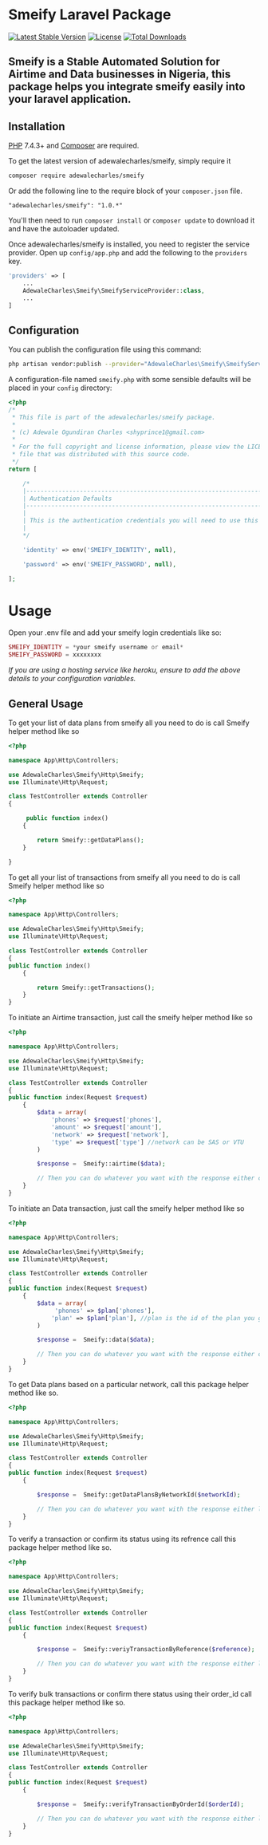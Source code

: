 # Smeify Laravel Package

[![Latest Stable Version](https://poser.pugx.org/adewalecharles/smeify/v/stable.svg)](https://packagist.org/packages/adewalecharles/smeify)
[![License](https://poser.pugx.org/adewalecharles/smeify/license.svg)](LICENSE.md)
[![Total Downloads](https://img.shields.io/packagist/dt/adewalecharles/smeify.svg?style=flat-square)](https://packagist.org/packages/adewalecharles/smeify)

## Smeify is a Stable Automated Solution for Airtime and Data businesses in Nigeria, this package helps you integrate smeify easily into your laravel application.

## Installation

[PHP](https://php.net) 7.4.3+  and [Composer](https://getcomposer.org) are required.

To get the latest version of adewalecharles/smeify, simply require it

```bash
composer require adewalecharles/smeify
```

Or add the following line to the require block of your `composer.json` file.

```
"adewalecharles/smeify": "1.0.*"
```

You'll then need to run `composer install` or `composer update` to download it and have the autoloader updated.



Once adewalecharles/smeify is installed, you need to register the service provider. Open up `config/app.php` and add the following to the `providers` key.

```php
'providers' => [
    ...
    AdewaleCharles\Smeify\SmeifyServiceProvider::class,
    ...
]

```

## Configuration

You can publish the configuration file using this command:

```bash
php artisan vendor:publish --provider="AdewaleCharles\Smeify\SmeifyServiceProvider"
```

A configuration-file named `smeify.php` with some sensible defaults will be placed in your `config` directory:

```php
<?php
/*
 * This file is part of the adewalecharles/smeify package.
 *
 * (c) Adewale Ogundiran Charles <shyprince1@gmail.com>
 *
 * For the full copyright and license information, please view the LICENSE
 * file that was distributed with this source code.
 */
return [

    /*
    |--------------------------------------------------------------------------
    | Authentication Defaults
    |--------------------------------------------------------------------------
    |
    | This is the authentication credentials you will need to use this package
    |
    */

    'identity' => env('SMEIFY_IDENTITY', null),

    'password' => env('SMEIFY_PASSWORD', null),

];

```

# Usage
Open your .env file and add your smeify login credentials like so:

```php
SMEIFY_IDENTITY = *your smeify username or email*
SMEIFY_PASSWORD = xxxxxxxx
```
*If you are using a hosting service like heroku, ensure to add the above details to your configuration variables.*

## General Usage

To get your list of data plans from smeify all you need to do is call Smeify helper method like so

```php
<?php

namespace App\Http\Controllers;

use AdewaleCharles\Smeify\Http\Smeify;
use Illuminate\Http\Request;

class TestController extends Controller
{

     public function index()
    {

        return Smeify::getDataPlans();
    }

}

```

To get all your list of transactions from smeify all you need to do is call Smeify helper method like so

```php
<?php

namespace App\Http\Controllers;

use AdewaleCharles\Smeify\Http\Smeify;
use Illuminate\Http\Request;

class TestController extends Controller
{
public function index()
    {

        return Smeify::getTransactions();
    }
}
```
To initiate an Airtime transaction, just call the smeify helper method like so

```php
<?php

namespace App\Http\Controllers;

use AdewaleCharles\Smeify\Http\Smeify;
use Illuminate\Http\Request;

class TestController extends Controller
{
public function index(Request $request)
    {
        $data = array(
            'phones' => $request['phones'],
            'amount' => $request['amount'],
            'network' => $request['network'],
            'type' => $request['type'] //network can be SAS or VTU
        )

        $response =  Smeify::airtime($data);

        // Then you can do whatever you want with the response either charge your users or log it...
    }
}
```

To initiate an Data transaction, just call the smeify helper method like so

```php
<?php

namespace App\Http\Controllers;

use AdewaleCharles\Smeify\Http\Smeify;
use Illuminate\Http\Request;

class TestController extends Controller
{
public function index(Request $request)
    {
        $data = array(
             'phones' => $plan['phones'],
            'plan' => $plan['plan'], //plan is the id of the plan you got when you called the getDataPlans() method.
        )

        $response =  Smeify::data($data);

        // Then you can do whatever you want with the response either charge your users or log it...
    }
}
```
To get Data plans based on a particular network, call this package helper method like so.

```php
<?php

namespace App\Http\Controllers;

use AdewaleCharles\Smeify\Http\Smeify;
use Illuminate\Http\Request;

class TestController extends Controller
{
public function index(Request $request)
    {

        $response =  Smeify::getDataPlansByNetworkId($networkId);

        // Then you can do whatever you want with the response either log it...
    }
}
```
To verify a transaction or confirm its status using its refrence call this package helper method like so.

```php
<?php

namespace App\Http\Controllers;

use AdewaleCharles\Smeify\Http\Smeify;
use Illuminate\Http\Request;

class TestController extends Controller
{
public function index(Request $request)
    {

        $response =  Smeify::veriyTransactionByReference($reference);

        // Then you can do whatever you want with the response either log it...
    }
}
```

To verify bulk transactions or confirm there status using their order_id call this package helper method like so.

```php
<?php

namespace App\Http\Controllers;

use AdewaleCharles\Smeify\Http\Smeify;
use Illuminate\Http\Request;

class TestController extends Controller
{
public function index(Request $request)
    {

        $response =  Smeify::verifyTransactionByOrderId($orderId);

        // Then you can do whatever you want with the response either log it...
    }
}
```
